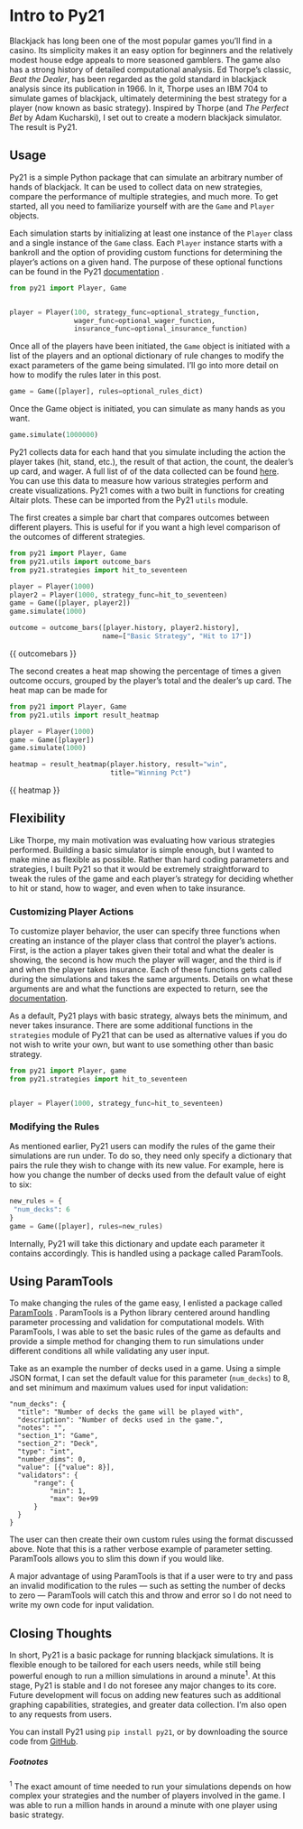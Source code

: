 # Intro to Py21
Blackjack has long been one of the most popular games you’ll find in a casino. Its simplicity makes it an easy option for beginners and the relatively modest house edge appeals to more seasoned gamblers. The game also has a strong history of detailed computational analysis. Ed Thorpe’s classic, _Beat the Dealer_, has been regarded as the gold standard in blackjack analysis since its publication in 1966. In it, Thorpe uses an IBM 704 to simulate games of blackjack, ultimately determining the best strategy for a player (now known as basic strategy). Inspired by Thorpe (and _The Perfect Bet_ by Adam Kucharski), I set out to create a modern blackjack simulator. The result is Py21.

## Usage
Py21 is a simple Python package that can simulate an arbitrary number of hands of blackjack.  It can be used to collect data on new strategies, compare the performance of multiple strategies, and much more. To get started, all you need to familiarize yourself with are the `Game` and `Player` objects.

Each simulation starts by initializing at least one instance of the `Player` class and a single instance of the `Game` class. Each `Player` instance starts with a bankroll and the option of providing custom functions for determining the player’s actions on a given hand. The purpose of these optional functions can be found in the Py21  [documentation](https://github.com/andersonfrailey/blackjack/blob/master/docs/index.md) .

```python
from py21 import Player, Game


player = Player(100, strategy_func=optional_strategy_function,
                wager_func=optional_wager_function,
                insurance_func=optional_insurance_function)
```

Once all of the players have been initiated, the `Game` object is initiated with a list of the players and an optional dictionary of rule changes to modify the exact parameters of the game being simulated. I’ll go into more detail on how to modify the rules later in this post.

```python
game = Game([player], rules=optional_rules_dict)
```

Once the Game object is initiated, you can simulate as many hands as you want.

```python
game.simulate(1000000)
```

Py21 collects data for each hand that you simulate including the action the player takes (hit, stand, etc.), the result of that action, the count, the dealer’s up card, and wager. A full list of of the data collected can be found [here](https://github.com/andersonfrailey/blackjack/blob/master/docs/data.md). You can use this data to measure how various strategies perform and create visualizations. Py21 comes with a two built in functions for creating Altair plots. These can be imported from the Py21 `utils` module.

The first creates a simple bar chart that compares outcomes between different players. This is useful for if you want a high level comparison of the outcomes of different strategies.

```python
from py21 import Player, Game
from py21.utils import outcome_bars
from py21.strategies import hit_to_seventeen

player = Player(1000)
player2 = Player(1000, strategy_func=hit_to_seventeen)
game = Game([player, player2])
game.simulate(1000)

outcome = outcome_bars([player.history, player2.history],
                       name=["Basic Strategy", "Hit to 17"])
```
<div id="vis"></div>
{{ outcomebars }}

The second creates a heat map showing the percentage of times a given outcome occurs, grouped by the player’s total and the dealer’s up card. The heat map can be made for

```python
from py21 import Player, Game
from py21.utils import result_heatmap

player = Player(1000)
game = Game([player])
game.simulate(1000)

heatmap = result_heatmap(player.history, result="win",
                         title="Winning Pct")
```
<div id="vis"></div>
{{ heatmap }}

## Flexibility
Like Thorpe, my main motivation was evaluating how various strategies performed. Building a basic simulator is simple enough, but I wanted to make mine as flexible as possible. Rather than hard coding parameters and strategies, I built Py21 so that it would be extremely straightforward to tweak the rules of the game and each player’s strategy for deciding whether to hit or stand, how to wager, and even when to take insurance.

### Customizing Player Actions

To customize player behavior, the user can specify three functions when creating an instance of the player class that control the player’s actions.  First, is the action a player takes given their total and what the dealer is showing, the second is how much the player will wager, and the third is if and when the player takes insurance. Each of these functions gets called during the simulations and takes the same arguments. Details on what these arguments are and what the functions are expected to return, see the [documentation](https://github.com/andersonfrailey/blackjack/blob/master/docs/index.md#creating-custom-functions).

As a default, Py21 plays with basic strategy, always bets the minimum, and never takes insurance. There are some additional functions in the `strategies` module of Py21 that can be used as alternative values if you do not wish to write your own, but want to use something other than basic strategy.

```python
from py21 import Player, game
from py21.strategies import hit_to_seventeen


player = Player(1000, strategy_func=hit_to_seventeen)
```

### Modifying the Rules

As mentioned earlier, Py21 users can modify the rules of the game their simulations are run under. To do so, they need only specify a dictionary that pairs the rule they wish to change with its new value. For example, here is how you change the number of decks used from the default value of eight to six:

```python
new_rules = {
 "num_decks": 6
}
game = Game([player], rules=new_rules)
```

Internally, Py21 will take this dictionary and update each parameter it contains accordingly. This is handled using a package called ParamTools.

## Using ParamTools
To make changing the rules of the game easy, I enlisted a package called  [ParamTools](https://paramtools.org/) . ParamTools is a Python library centered around handling parameter processing and validation for computational models. With ParamTools, I was able to set the basic rules of the game as defaults and provide a simple method for changing them to run simulations under different conditions all while validating any user input.

Take as an example the number of decks used in a game. Using a simple JSON format, I can set the default value for this parameter (`num_decks`) to 8, and set minimum and maximum values used for input validation:

```
"num_decks": {
  "title": "Number of decks the game will be played with",
  "description": "Number of decks used in the game.",
  "notes": "",
  "section_1": "Game",
  "section_2": "Deck",
  "type": "int",
  "number_dims": 0,
  "value": [{"value": 8}],
  "validators": {
      "range": {
          "min": 1,
          "max": 9e+99
      }
  }
}
```

The user can then create their own custom rules using the format discussed above. Note that this is a rather verbose example of parameter setting. ParamTools allows you to slim this down if you would like.

A major advantage of using ParamTools is that if a user were to try and pass an invalid modification to the rules — such as setting the number of decks to zero — ParamTools will catch this and throw and error so I do not need to write my own code for input validation.

## Closing Thoughts
In short, Py21 is a basic package for running blackjack simulations. It is flexible enough to be tailored for each users needs, while still being powerful enough to run a million simulations in around a minute<sup>1</sup>. At this stage, Py21 is stable and I do not foresee any major changes to its core. Future development will focus on adding new features such as additional graphing capabilities, strategies, and greater data collection. I’m also open to any requests from users.

You can install Py21 using `pip install py21`, or by downloading the source code from [GitHub](https://github.com/andersonfrailey/blackjack).

##### _Footnotes_

<sup>1</sup> The exact amount of time needed to run your simulations depends on how complex your strategies and the number of players involved in the game.  I was able to run a million hands in around a minute with one player using basic strategy.

